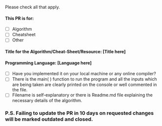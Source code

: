 Please check all that apply.

#### This PR is for:
- [ ] Algorithm
- [ ] Cheatsheet
- [ ] Other

#### Title for the Algorithm/Cheat-Sheet/Resource: [Title here]

#### Programming Language: [Language here]

- [ ] Have you implemented it on your local machine or any online compiler?
- [ ] There is the main( ) function to run the program and all the inputs which are being taken are clearly printed on the console or well commented in the file.
- [ ] Filename is self-explanatory or there is Readme.md file explaining the necessary details of the algorithm.

### P.S. Failing to update the PR in 10 days on requested changes will be marked outdated and closed.

